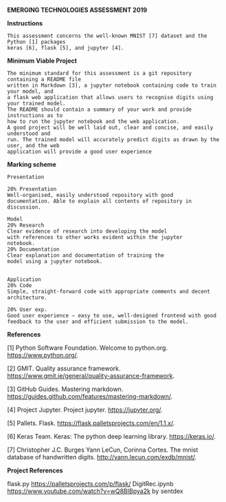 **EMERGING TECHNOLOGIES ASSESSMENT 2019**

**Instructions**
```
This assessment concerns the well-known MNIST [7] dataset and the Python [1] packages
keras [6], flask [5], and jupyter [4].
```

**Minimum Viable Project**
```
The minimum standard for this assessment is a git repository containing a README file
written in Markdown [3], a jupyter notebook containing code to train your model, and
a flask web application that allows users to recognise digits using your trained model.
The README should contain a summary of your work and provide instructions as to
how to run the jupyter notebook and the web application.
A good project will be well laid out, clear and concise, and easily understood and
run. The trained model will accurately predict digits as drawn by the user, and the web
application will provide a good user experience
```

**Marking scheme**
```
Presentation

20% Presentation 
Well-organised, easily understood repository with good
documentation. Able to explain all contents of repository in discussion.

Model
20% Research 
Clear evidence of research into developing the model
with references to other works evident within the jupyter
notebook.
20% Documentation 
Clear explanation and documentation of training the
model using a jupyter notebook.


Application
20% Code 
Simple, straight-forward code with appropriate comments and decent architecture.

20% User exp. 
Good user experience – easy to use, well-designed frontend with good feedback to the user and efficient submission to the model.
```

**References**

[1] Python Software Foundation. Welcome to python.org.  https://www.python.org/.

[2] GMIT. Quality assurance framework.  https://www.gmit.ie/general/quality-assurance-framework.

[3] GitHub Guides. Mastering markdown.  https://guides.github.com/features/mastering-markdown/.

[4] Project Jupyter. Project jupyter. https://jupyter.org/.

[5] Pallets. Flask. https://flask.palletsprojects.com/en/1.1.x/.

[6] Keras Team. Keras: The python deep learning library.  https://keras.io/.

[7] Christopher J.C. Burges Yann LeCun, Corinna Cortes. The mnist database of handwritten digits. http://yann.lecun.com/exdb/mnist/.


**Project References**

flask.py        https://palletsprojects.com/p/flask/
DigitRec.ipynb  https://www.youtube.com/watch?v=wQ8BIBpya2k by sentdex